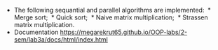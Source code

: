 ﻿* The following sequantial and parallel algorithms are implemented:
﻿     * Merge sort;
﻿     * Quick sort;
﻿     * Naive matrix multiplication;
﻿     * Strassen matrix multiplication.
﻿ 
 * Documentation https://megarekrut65.github.io/OOP-labs/2-sem/lab3a/docs/html/index.html
